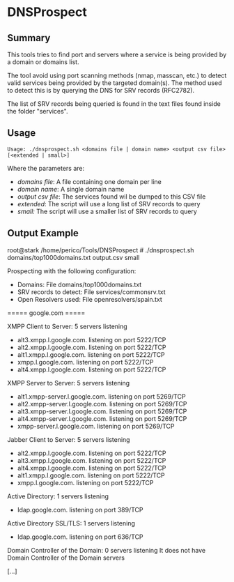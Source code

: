 DNSProspect
===========

Summary
-------

This tools tries to find port and servers where a service is being provided by
a domain or domains list.

The tool avoid using port scanning methods (nmap, masscan, etc.) to detect 
valid services being provided by the targeted domain(s). The method used to
detect this is by querying the DNS for SRV records (RFC2782).

The list of SRV records being queried is found in the text files found inside
the folder "services".

Usage
-----

``
Usage: ./dnsprospect.sh <domains file | domain name> <output csv file>
[<extended | small>]
``

Where the parameters are:
- _domains file_: A file containing one domain per line
- _domain name_: A single domain name
- _output csv file_: The services found wil be dumped to this CSV file
- _extended_: The script will use a long list of SRV records to query
- _small:_ The script will use a smaller list of SRV records to query


Output Example
--------------

root@stark /home/perico/Tools/DNSProspect # ./dnsprospect.sh domains/top1000domains.txt output.csv small

Prospecting with the following configuration:
 - Domains: File domains/top1000domains.txt
 - SRV records to detect: File services/commonsrv.txt
 - Open Resolvers used: File openresolvers/spain.txt

===== google.com =====

 XMPP Client to Server: 5 servers listening
 - alt3.xmpp.l.google.com. listening on port 5222/TCP
 - alt2.xmpp.l.google.com. listening on port 5222/TCP
 - alt1.xmpp.l.google.com. listening on port 5222/TCP
 - xmpp.l.google.com. listening on port 5222/TCP
 - alt4.xmpp.l.google.com. listening on port 5222/TCP

 XMPP Server to Server: 5 servers listening
 - alt1.xmpp-server.l.google.com. listening on port 5269/TCP
 - alt2.xmpp-server.l.google.com. listening on port 5269/TCP
 - alt3.xmpp-server.l.google.com. listening on port 5269/TCP
 - alt4.xmpp-server.l.google.com. listening on port 5269/TCP
 - xmpp-server.l.google.com. listening on port 5269/TCP

 Jabber Client to Server: 5 servers listening
 - alt2.xmpp.l.google.com. listening on port 5222/TCP
 - alt3.xmpp.l.google.com. listening on port 5222/TCP
 - alt4.xmpp.l.google.com. listening on port 5222/TCP
 - alt1.xmpp.l.google.com. listening on port 5222/TCP
 - xmpp.l.google.com. listening on port 5222/TCP

 Active Directory: 1 servers listening
 - ldap.google.com. listening on port 389/TCP

 Active Directory SSL/TLS: 1 servers listening
 - ldap.google.com. listening on port 636/TCP

 Domain Controller of the Domain: 0 servers listening
 It does not have Domain Controller of the Domain servers

[...]
